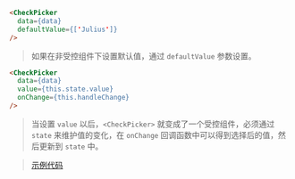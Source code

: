 ```html
<CheckPicker
  data={data}
  defaultValue={['Julius']}
/>
```
> 如果在非受控组件下设置默认值，通过 `defaultValue` 参数设置。

```html
<CheckPicker
  data={data}
  value={this.state.value}
  onChange={this.handleChange}
/>
```

> 当设置 `value` 以后，`<CheckPicker>` 就变成了一个受控组件，必须通过 `state` 来维护值的变化，在 `onChange` 回调函数中可以得到选择后的值，然后更新到 `state` 中。


>[示例代码](https://github.com/rsuite/rsuite-checkpicker/blob/master/docs/ControlledExample.js)


